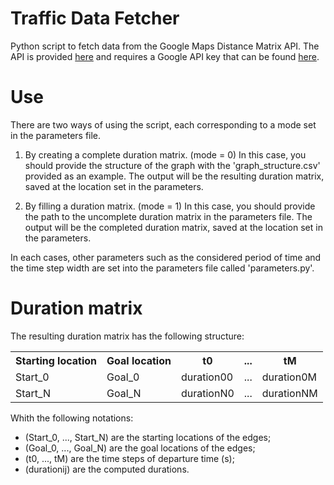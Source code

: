 # Traffic Data Fetcher

Python script to fetch data from the Google Maps Distance Matrix API.
The API is provided <a href="https://developers.google.com/maps/documentation/distance-matrix/">here</a> and requires a Google API key that can be found <a href="https://developers.google.com/maps/documentation/embed/get-api-key">here</a>.

# Use

There are two ways of using the script, each corresponding to a mode set in the parameters file.

1. By creating a complete duration matrix. (mode = 0)
In this case, you should provide the structure of the graph with the 'graph_structure.csv' provided as an example. The output will be the resulting duration matrix, saved at the location set in the parameters.

2. By filling a duration matrix. (mode = 1)
In this case, you should provide the path to the uncomplete duration matrix in the parameters file. The output will be the completed duration matrix, saved at the location set in the parameters.

In each cases, other parameters such as the considered period of time and the time step width are set into the parameters file called 'parameters.py'.

# Duration matrix

The resulting duration matrix has the following structure:

<table style="width:100%">
  <tr>
    <th>Starting location</th>
    <th>Goal location</th> 
    <th>t0</th>
    <th>...</th>
    <th>tM</th>
  </tr>
  <tr>
    <td>Start_0</td>
    <td>Goal_0</td>
    <td>duration00</td>
    <td>...</td>
    <td>duration0M</td>
  </tr>
  <tr>
    <td>Start_N</td>
    <td>Goal_N</td>
    <td>durationN0</td>
    <td>...</td>
    <td>durationNM</td>
  </tr>
</table>

Whith the following notations:
- (Start_0, ..., Start_N) are the starting locations of the edges;
- (Goal_0, ..., Goal_N) are the goal locations of the edges;
- (t0, ..., tM) are the time steps of departure time (s);
- (durationij) are the computed durations.

